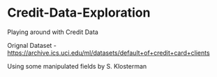 # Credit-Data-Exploration
Playing around with Credit Data

Orignal Dataset - https://archive.ics.uci.edu/ml/datasets/default+of+credit+card+clients

Using some manipulated fields by S. Klosterman
